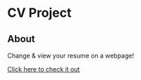 # CV Project

## About

Change & view your resume on a webpage!
<br>

[Click here to check it out](https://cv-project-azure-delta.vercel.app/)
